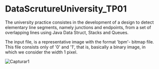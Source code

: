 # DataScrutureUniversity_TP01

The university practice consistes in the development of a design to detect elementary line segments, namely junctions and endpoints, from a set of overlapping lines using Java Data Struct, Stacks and Queues.

The input file, is a representative image with the format 'bpm'- bitmap file. This file consists only of '0' and '1', that is, basically a binary image, in which we consider the width 1 pixel. 

![Capturar1](https://user-images.githubusercontent.com/65983803/122936623-35a58980-d369-11eb-8b08-eb3920559c7a.JPG)




